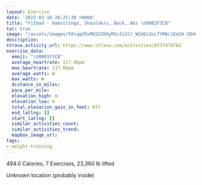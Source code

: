 ```yaml
---
layout: Exercise
date: '2023-03-18 20:25:30 +0000'
title: "Fitbod - Hamstrings, Shoulders, Back, Abs \U0001F3CB️"
toc: true
image: "/assets/images/FAlqqd5vMGSVZ6OyM1v3i2Cr_W2d61dsLfYMAclEm24-2048x1152.jpg.jpeg"
description:
strava_activity_url: https://www.strava.com/activities/8737476782
exercise_data:
  emoji: "\U0001F3CB️"
  average_heartrate: 117.0bpm
  max_heartrate: 117.0bpm
  average_watts: W
  max_watts: W
  distance_in_miles:
  pace_per_mile:
  elevation_high: m
  elevation_low: m
  total_elevation_gain_in_feet: 0ft
  end_latlng: []
  start_latlng: []
  similar_activities_count:
  similar_activities_trend:
  mapbox_image_url:
tags:
- weight-training
---
```


494.0 Calories, 7 Exercises, 23,360 lb lifted

Unknown location (probably inside)
